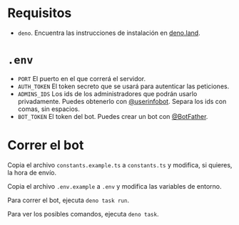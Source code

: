 # Requisitos

- `deno`. Encuentra las instrucciones de instalación en [deno.land](https://deno.land/).

# `.env`

- `PORT` El puerto en el que correrá el servidor.
- `AUTH_TOKEN` El token secreto que se usará para autenticar las peticiones.
- `ADMINS_IDS` Los ids de los administradores que podrán usarlo privadamente. Puedes obtenerlo con
  [@userinfobot](https://t.me/userinfobot). Separa los ids con comas, sin espacios.
- `BOT_TOKEN` El token del bot. Puedes crear un bot con [@BotFather](https://t.me/BotFather).

# Correr el bot

Copia el archivo `constants.example.ts` a `constants.ts` y modifica, si quieres, la hora de envío.

Copia el archivo `.env.example` a `.env` y modifica las variables de entorno.

Para correr el bot, ejecuta `deno task run`.

Para ver los posibles comandos, ejecuta `deno task`.
